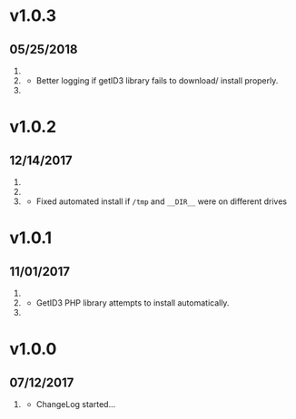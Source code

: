 # v1.0.3
## 05/25/2018

1. [](#new)
2. [](#improved)
    * Better logging if getID3 library fails to download/ install properly.
3. [](#bugfix)

# v1.0.2
## 12/14/2017

1. [](#new)
2. [](#improved)
3. [](#bugfix)
    * Fixed automated install if `/tmp` and `__DIR__` were on different drives

# v1.0.1
## 11/01/2017

1. [](#new)
2. [](#improved)
    * GetID3 PHP library attempts to install automatically.
3. [](#bugfix)


# v1.0.0
##  07/12/2017

1. [](#new)
    * ChangeLog started...
